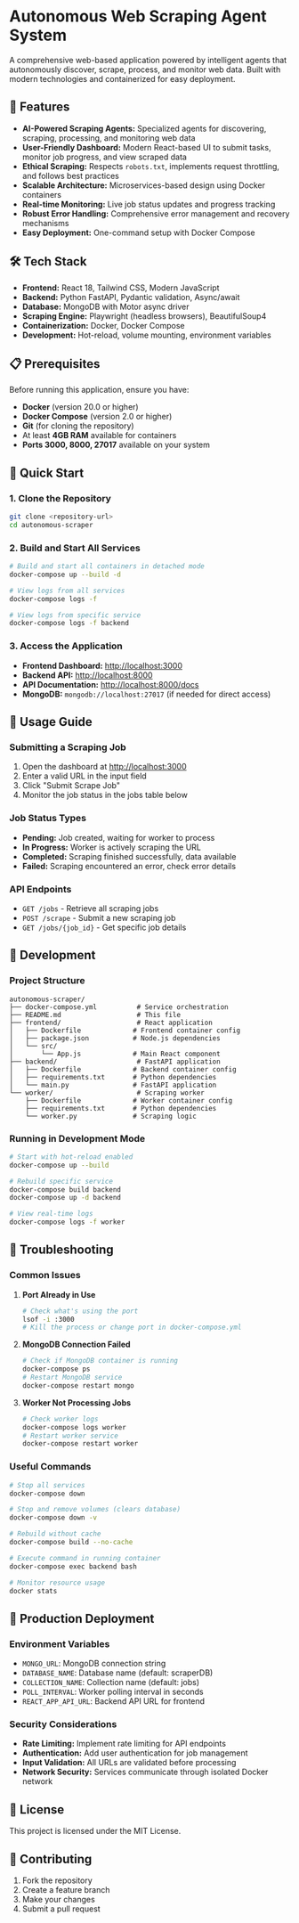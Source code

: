 # Autonomous Web Scraping Agent System

A comprehensive web-based application powered by intelligent agents that autonomously discover, scrape, process, and monitor web data. Built with modern technologies and containerized for easy deployment.

## 🚀 Features

- **AI-Powered Scraping Agents:** Specialized agents for discovering, scraping, processing, and monitoring web data
- **User-Friendly Dashboard:** Modern React-based UI to submit tasks, monitor job progress, and view scraped data
- **Ethical Scraping:** Respects `robots.txt`, implements request throttling, and follows best practices
- **Scalable Architecture:** Microservices-based design using Docker containers
- **Real-time Monitoring:** Live job status updates and progress tracking
- **Robust Error Handling:** Comprehensive error management and recovery mechanisms
- **Easy Deployment:** One-command setup with Docker Compose

## 🛠 Tech Stack

- **Frontend:** React 18, Tailwind CSS, Modern JavaScript
- **Backend:** Python FastAPI, Pydantic validation, Async/await
- **Database:** MongoDB with Motor async driver
- **Scraping Engine:** Playwright (headless browsers), BeautifulSoup4
- **Containerization:** Docker, Docker Compose
- **Development:** Hot-reload, volume mounting, environment variables

## 📋 Prerequisites

Before running this application, ensure you have:

- **Docker** (version 20.0 or higher)
- **Docker Compose** (version 2.0 or higher)
- **Git** (for cloning the repository)
- At least **4GB RAM** available for containers
- **Ports 3000, 8000, 27017** available on your system

## 🚀 Quick Start

### 1. Clone the Repository
```bash
git clone <repository-url>
cd autonomous-scraper
```

### 2. Build and Start All Services
```bash
# Build and start all containers in detached mode
docker-compose up --build -d

# View logs from all services
docker-compose logs -f

# View logs from specific service
docker-compose logs -f backend
```

### 3. Access the Application
- **Frontend Dashboard:** [http://localhost:3000](http://localhost:3000)
- **Backend API:** [http://localhost:8000](http://localhost:8000)
- **API Documentation:** [http://localhost:8000/docs](http://localhost:8000/docs)
- **MongoDB:** `mongodb://localhost:27017` (if needed for direct access)

## 📖 Usage Guide

### Submitting a Scraping Job
1. Open the dashboard at [http://localhost:3000](http://localhost:3000)
2. Enter a valid URL in the input field
3. Click "Submit Scrape Job"
4. Monitor the job status in the jobs table below

### Job Status Types
- **Pending:** Job created, waiting for worker to process
- **In Progress:** Worker is actively scraping the URL
- **Completed:** Scraping finished successfully, data available
- **Failed:** Scraping encountered an error, check error details

### API Endpoints
- `GET /jobs` - Retrieve all scraping jobs
- `POST /scrape` - Submit a new scraping job
- `GET /jobs/{job_id}` - Get specific job details

## 🔧 Development

### Project Structure
```
autonomous-scraper/
├── docker-compose.yml          # Service orchestration
├── README.md                   # This file
├── frontend/                   # React application
│   ├── Dockerfile             # Frontend container config
│   ├── package.json           # Node.js dependencies
│   └── src/
│       └── App.js             # Main React component
├── backend/                    # FastAPI application
│   ├── Dockerfile             # Backend container config
│   ├── requirements.txt       # Python dependencies
│   └── main.py                # FastAPI application
└── worker/                     # Scraping worker
    ├── Dockerfile             # Worker container config
    ├── requirements.txt       # Python dependencies
    └── worker.py              # Scraping logic
```

### Running in Development Mode
```bash
# Start with hot-reload enabled
docker-compose up --build

# Rebuild specific service
docker-compose build backend
docker-compose up -d backend

# View real-time logs
docker-compose logs -f worker
```

## 🐛 Troubleshooting

### Common Issues

1. **Port Already in Use**
   ```bash
   # Check what's using the port
   lsof -i :3000
   # Kill the process or change port in docker-compose.yml
   ```

2. **MongoDB Connection Failed**
   ```bash
   # Check if MongoDB container is running
   docker-compose ps
   # Restart MongoDB service
   docker-compose restart mongo
   ```

3. **Worker Not Processing Jobs**
   ```bash
   # Check worker logs
   docker-compose logs worker
   # Restart worker service
   docker-compose restart worker
   ```

### Useful Commands
```bash
# Stop all services
docker-compose down

# Stop and remove volumes (clears database)
docker-compose down -v

# Rebuild without cache
docker-compose build --no-cache

# Execute command in running container
docker-compose exec backend bash

# Monitor resource usage
docker stats
```

## 🔄 Production Deployment

### Environment Variables
- `MONGO_URL`: MongoDB connection string
- `DATABASE_NAME`: Database name (default: scraperDB)
- `COLLECTION_NAME`: Collection name (default: jobs)
- `POLL_INTERVAL`: Worker polling interval in seconds
- `REACT_APP_API_URL`: Backend API URL for frontend

### Security Considerations
- **Rate Limiting:** Implement rate limiting for API endpoints
- **Authentication:** Add user authentication for job management
- **Input Validation:** All URLs are validated before processing
- **Network Security:** Services communicate through isolated Docker network

## 📝 License

This project is licensed under the MIT License.

## 🤝 Contributing

1. Fork the repository
2. Create a feature branch
3. Make your changes
4. Submit a pull request
